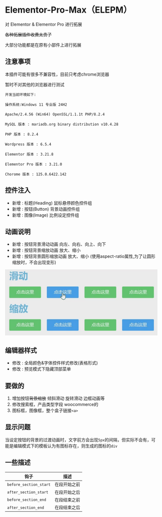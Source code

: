 # Elementor-Pro-Max（ELEPM）
对 Elementor & Elementor Pro 进行拓展

~~各种拓展插件收费太贵了~~

大部分功能都是在原有小部件上进行拓展

## 注意事项

本插件可能有很多不兼容性，目前只考虑chrome浏览器

暂时不对其他的浏览器进行测试

```
开发当前环境如下:

操作系统:Windows 11 专业版 24H2 

Apache/2.4.56 (Win64) OpenSSL/1.1.1t PHP/8.2.4

MySQL 版本 : mariadb.org binary distribution v10.4.28

PHP 版本 : 8.2.4

Wordpress 版本 : 6.5.4

Elementor 版本 : 3.21.8

Elementor Pro 版本 : 3.21.0

Chorome 版本 : 125.0.6422.142

```

## 控件注入
- 新增 : 标题(Heading) 鼠标悬停颜色控件组
- 新增 : 按钮(Button)  背景动画控件组
- 新增 : 图像(Image)   比例设定控件组

## 动画说明
- 新增 : 按钮背景滑动动画 向左、向右、向上、向下
- 新增 : 按钮背景缩放动画 放大、缩小
- 新增 : 按钮背景圆形缩放动画 放大、缩小 (使用aspect-ratio属性,为了让圆形缩放时，不会出现变形)

![按钮动画](./_temp/buttons.gif)

## 编辑器样式
- 修改 : 全局颜色&字体控件样式修改(表格形式)
- 修改 : 预览模式下隐藏顶部菜单

## 要做的

1. 增加按钮~~背景缩放~~ 倾斜滑动 旋转滑动 边框动画等
2. 修改搜索框，产品类型字段 woocommerce的
3. 图标框，图像框，整个盒子链接`<a>`

## 显示问题

当设定按钮的背景的过渡动画时，文字前方会出现`5px`的间隔，但实际不会有，可能是编辑模式下的模板认为有图标存在，则生成的图标的`div`

## 一些描述

|钩子|描述|
|---|---|
|`before_section_start`|在段开始之前|
|`after_section_start`|在段开始之后|
|`before_section_end`|在段结束之前|
|`after_section_end`|在段结束之后|